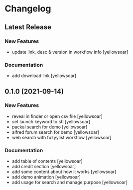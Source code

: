 # Changelog

## Latest Release

### New Features

* update link, desc & version in workflow info [yellowsoar]

### Documentation

* add download link [yellowsoar]

## 0.1.0 (2021-09-14)

### New Features

* reveal in finder or open csv file [yellowsoar]
* set launch keyword to sfl [yellowsoar]
* packal search for demo [yellowsoar]
* alfred forum search for demo [yellowsoar]
* web search with fuzyylist workflow [yellowsoar]

### Documentation

* add table of contents [yellowsoar]
* add credit section [yellowsoar]
* add some content about how it works [yellowsoar]
* add demo animation [yellowsoar]
* add usage for search and manage purpose [yellowsoar]

